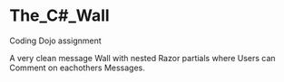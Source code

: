 # The_C#_Wall
Coding Dojo assignment

A very clean message Wall with nested Razor partials where Users can Comment on eachothers Messages.
